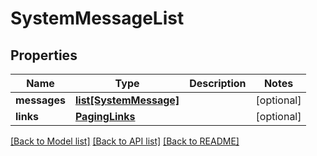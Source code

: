 # SystemMessageList

## Properties
Name | Type | Description | Notes
------------ | ------------- | ------------- | -------------
**messages** | [**list[SystemMessage]**](SystemMessage.md) |  | [optional] 
**links** | [**PagingLinks**](PagingLinks.md) |  | [optional] 

[[Back to Model list]](../README.md#documentation-for-models) [[Back to API list]](../README.md#documentation-for-api-endpoints) [[Back to README]](../README.md)

